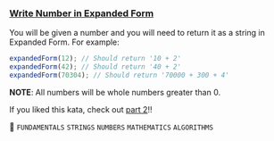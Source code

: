 ### [Write Number in Expanded Form](https://www.codewars.com/kata/5842df8ccbd22792a4000245/train/javascript)  


You will be given a number and you will need to return it as a string in Expanded Form. For example:

```js
expandedForm(12); // Should return '10 + 2'
expandedForm(42); // Should return '40 + 2'
expandedForm(70304); // Should return '70000 + 300 + 4'
```

**NOTE**: All numbers will be whole numbers greater than 0.

If you liked this kata, check out [part 2](https://www.codewars.com/kata/write-number-in-expanded-form-part-2)!!

:paperclip: `FUNDAMENTALS` `STRINGS` `NUMBERS` `MATHEMATICS` `ALGORITHMS`